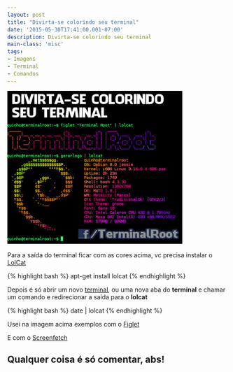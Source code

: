 ```yaml
---
layout: post
title: "Divirta-se colorindo seu terminal"
date: '2015-05-30T17:41:00.001-07:00'
description: Divirta-se colorindo seu terminal
main-class: 'misc'
tags:
- Imagens
- Terminal
- Comandos
---
```


![Divirta-se colorindo seu terminal](/assets/img/shell-script/lolcat.jpg "Divirta-se colorindo seu terminal")

Para a saída do terminal ficar com as cores acima, vc precisa instalar o [LolCat](https://github.com/busyloop/lolcat)

{% highlight bash %}
apt-get install lolcat
{% endhighlight %}

Depois é só abrir um novo [terminal](http://terminalroot.com.br/tags#terminal), ou uma nova aba do __terminal__ e chamar um comando e redirecionar a saída para o __lolcat__

{% highlight bash %}
date | lolcat
{% endhighlight %}

Usei na imagem acima exemplos com o [Figlet](http://www.terminalroot.com.br/2015/03/como-gerar-desenhos-de-nomes-pelo.html)

E com o [Screenfetch](http://terminalroot.com.br/2014/09/gerando-logo-da-sua-distro-no-terminal.html)

## Qualquer coisa é só comentar, abs!
